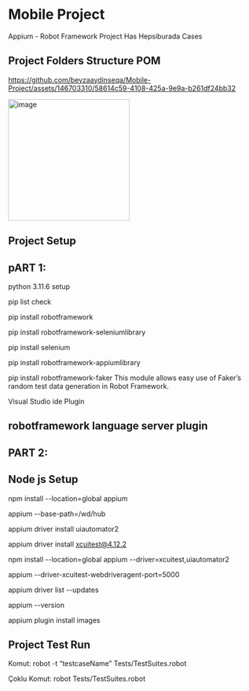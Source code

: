 # Mobile Project
 Appium - Robot Framework Project Has Hepsiburada Cases

Project Folders Structure POM 
-----------------------------
 https://github.com/beyzaaydinseqa/Mobile-Project/assets/146703310/58614c59-4108-425a-9e9a-b261df24bb32

<img width="247" alt="image" src="https://github.com/beyzaaydinseqa/Mobile-Project/assets/146703310/58614c59-4108-425a-9e9a-b261df24bb32">

Project Setup
-------------------------------
pART 1:
-------

python 3.11.6 setup

pip list check

pip install robotframework

pip install robotframework-seleniumlibrary

pip install selenium

pip install robotframework-appiumlibrary

pip install robotframework-faker
This module allows easy use of Faker’s random test data generation in Robot Framework.

Visual Studio ide Plugin 

robotframework language server plugin
--------------------------------------------------------------------
PART 2:
-------

Node js Setup
------------------------

npm install --location=global appium

appium --base-path=/wd/hub

appium driver install uiautomator2

appium driver install xcuitest@4.12.2

npm install --location=global appium --driver=xcuitest,uiautomator2

appium --driver-xcuitest-webdriveragent-port=5000

appium driver list --updates

appium --version

appium plugin install images

Project Test Run
--------------------------------

Komut:
robot -t “testcaseName” Tests/TestSuites.robot 

Çoklu Komut:
robot Tests/TestSuites.robot 
